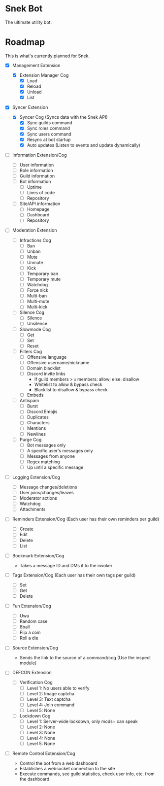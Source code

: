 # Snek Bot
The ultimate utility bot.

# Roadmap
This is what's currently planned for Snek.

- [x] Management Extension
    - [x] Extension Manager Cog
        - [x] Load
        - [x] Reload
        - [x] Unload
        - [x] List

- [x] Syncer Extension
    - [x] Syncer Cog (Syncs data with the Snek API)
        - [x] Sync guilds command
        - [x] Sync roles command
        - [x] Sync users command
        - [x] Resync at bot startup
        - [x] Auto updates (Listen to events and update dynamically)

- [ ] Information Extension/Cog
    - [ ] User information
    - [ ] Role information
    - [ ] Guild information
    - [ ] Bot information
        - [ ] Uptime
        - [ ] Lines of code
        - [ ] Repository
    - [ ] Site/API information
        - [ ] Homepage
        - [ ] Dashboard
        - [ ] Repository

- [ ] Moderation Extension

    - [ ] Infractions Cog
        - [ ] Ban
        - [ ] Unban
        - [ ] Mute
        - [ ] Unmute
        - [ ] Kick
        - [ ] Temporary ban
        - [ ] Temporary mute
        - [ ] Watchdog
        - [ ] Force nick
        - [ ] Multi-ban
        - [ ] Multi-mute
        - [ ] Multi-kick

    - [ ] Silence Cog
        - [ ] Silence
        - [ ] Unsilence

    - [ ] Slowmode Cog
        - [ ] Get
        - [ ] Set
        - [ ] Reset

    - [ ] Filters Cog
        - [ ] Offensive language
        - [ ] Offensive username/nickname
        - [ ] Domain blacklist
        - [ ] Discord invite links
            - If guild members > `x` members: allow; else: disallow
            - Whitelist to allow & bypass check
            - Blacklist to disallow & bypass check
        - [ ] Embeds

    - [ ] Antispam
        - [ ] Burst
        - [ ] Discord Emojis
        - [ ] Duplicates
        - [ ] Characters
        - [ ] Mentions
        - [ ] Newlines

    - [ ] Purge Cog
        - [ ] Bot messages only
        - [ ] A specific user's messages only
        - [ ] Messages from anyone
        - [ ] Regex matching
        - [ ] Up until a specific message

- [ ] Logging Extension/Cog
    - [ ] Message changes/deletions
    - [ ] User joins/changes/leaves
    - [ ] Moderator actions
    - [ ] Watchdog
    - [ ] Attachments

- [ ] Reminders Extension/Cog (Each user has their own reminders per guild)
    - [ ] Create
    - [ ] Edit
    - [ ] Delete
    - [ ] List

- [ ] Bookmark Extension/Cog
    - Takes a message ID and DMs it to the invoker

- [ ] Tags Extension/Cog (Each user has their own tags per guild)
    - [ ] Set
    - [ ] Get
    - [ ] Delete

- [ ] Fun Extension/Cog
    - [ ] Uwu
    - [ ] Random case
    - [ ] 8ball
    - [ ] Flip a coin
    - [ ] Roll a die

- [ ] Source Extension/Cog
    - Sends the link to the source of a command/cog (Use the inspect module)

- [ ] DEFCON Extension

    - [ ] Verification Cog
        - [ ] Level 1: No users able to verify
        - [ ] Level 2: Image captcha
        - [ ] Level 3: Text captcha
        - [ ] Level 4: Join command
        - [ ] Level 5: None

    - [ ] Lockdown Cog
        - [ ] Level 1: Server-wide lockdown, only mods+ can speak
        - [ ] Level 2: None
        - [ ] Level 3: None
        - [ ] Level 4: None
        - [ ] Level 5: None

- [ ] Remote Control Extension/Cog
    - Control the bot from a web dashboard
    - Establishes a websocket connection to the site
    - Execute commands, see guild statistics, check user info, etc. from the dashboard
